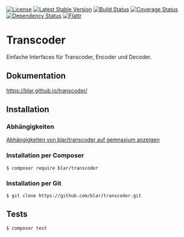 [![License](https://poser.pugx.org/blar/transcoder/license)](https://packagist.org/packages/blar/transcoder)
[![Latest Stable Version](https://poser.pugx.org/blar/transcoder/v/stable)](https://packagist.org/packages/blar/transcoder)
[![Build Status](https://travis-ci.org/blar/transcoder.svg?branch=master)](https://travis-ci.org/blar/transcoder)
[![Coverage Status](https://coveralls.io/repos/blar/transcoder/badge.svg?branch=master)](https://coveralls.io/r/blar/transcoder?branch=master)
[![Dependency Status](https://gemnasium.com/blar/transcoder.svg)](https://gemnasium.com/blar/transcoder)
[![Flattr](https://button.flattr.com/flattr-badge-large.png)](https://flattr.com/submit/auto?user_id=Blar&url=https%3A%2F%2Fgithub.com%2Fblar%2Ftranscoder)

# Transcoder

Einfache Interfaces für Transcoder, Encoder und Decoder.

## Dokumentation

https://blar.github.io/transcoder/

## Installation

### Abhängigkeiten

[Abhängigkeiten von blar/transcoder auf gemnasium anzeigen](https://gemnasium.com/blar/transcoder)

### Installation per Composer

    $ composer require blar/transcoder

### Installation per Git

    $ git clone https://github.com/blar/transcoder.git

## Tests

    $ composer test
